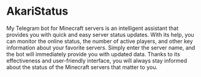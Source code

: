 # AkariStatus
My Telegram bot for Minecraft servers is an intelligent assistant that provides you with quick and easy server status updates. With its help, you can monitor the online status, the number of active players, and other key information about your favorite servers. Simply enter the server name, and the bot will immediately provide you with updated data. Thanks to its effectiveness and user-friendly interface, you will always stay informed about the status of the Minecraft servers that matter to you.
